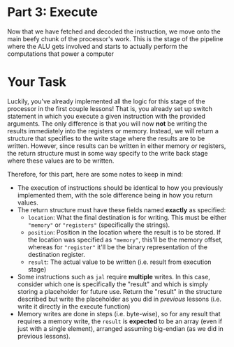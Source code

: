 # Part 3: Execute
Now that we have fetched and decoded the instruction, we move onto the main beefy
chunk of the processor's work. This is the stage of the pipeline where the ALU gets
involved and starts to actually perform the computations that power a computer

# Your Task
Luckily, you've already implemented all the logic for this stage of the processor in the 
first couple lessons! That is, you already set up switch statement in which you execute a given instruction with the provided arguments. The only difference is that you will now **not**
be writing the results immediately into the registers or memory. Instead, we will return
a structure that specifies to the write stage where the results are to be written. However,
since results can be written in either memory *or* registers, the return structure must in some
way specify to the write back stage where these values are to be written. 

Therefore, for this part, here are some notes to keep in mind:

- The execution of instructions should be identical to how you previously implemented them, 
with the sole difference being in how you return values.
- The return structure must have these fields named **exactly** as specified:
  - `location`: What the final destination is for writing. This must be either `"memory"` 
  or `"registers"` (specifically the strings). 
  - `position`: Position in the location where the result is to be stored. If the location was specified as `"memory"`, this'll be the memory offset, whereas for `"register"` it'll be the
  binary representation of the destination register.
  - `result`: The actual value to be written (i.e. result from execution stage)
- Some instructions such as `jal` require **multiple** writes. In this case, consider which 
one is specifically the "result" and which is simply storing a placeholder for future use. 
Return the "result" in the structure described but write the placeholder as you did in 
*previous* lessons (i.e. write it directly in the execute function)
- Memory writes are done in steps (i.e. byte-wise), so for any result that requires a memory
write, the `result` is **expected** to be an array (even if just with a single element),
arranged assuming big-endian (as we did in previous lessons).
